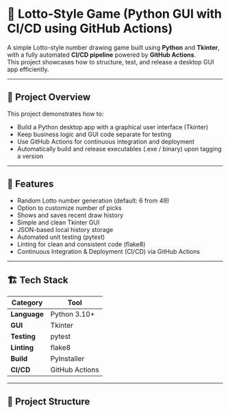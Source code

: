 # 🎲 Lotto-Style Game (Python GUI with CI/CD using GitHub Actions)

A simple Lotto-style number drawing game built using **Python** and **Tkinter**, with a fully automated **CI/CD pipeline** powered by **GitHub Actions**.  
This project showcases how to structure, test, and release a desktop GUI app efficiently.

---

## 🚀 Project Overview
This project demonstrates how to:
- Build a Python desktop app with a graphical user interface (Tkinter)
- Keep business logic and GUI code separate for testing
- Use GitHub Actions for continuous integration and deployment
- Automatically build and release executables (.exe / binary) upon tagging a version

---

## 🧩 Features
- Random Lotto number generation (default: 6 from 49)
- Option to customize number of picks
- Shows and saves recent draw history
- Simple and clean Tkinter GUI
- JSON-based local history storage
- Automated unit testing (pytest)
- Linting for clean and consistent code (flake8)
- Continuous Integration & Deployment (CI/CD) via GitHub Actions

---

## 🏗️ Tech Stack
| Category | Tool |
|-----------|------|
| **Language** | Python 3.10+ |
| **GUI** | Tkinter |
| **Testing** | pytest |
| **Linting** | flake8 |
| **Build** | PyInstaller |
| **CI/CD** | GitHub Actions |

---

## 📁 Project Structure
